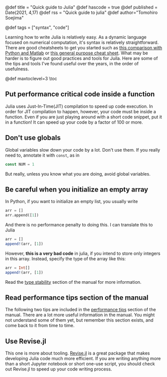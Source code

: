 @def title = "Quick guide to Julia"
@def hascode = true
@def published = Date(2021, 4,17)
@def rss = "Quick guide to julia"
@def author="Tomohiro Soejima"

@def tags = ["syntax", "code"]


Learning how to write Julia is relatively easy. As a dynamic language focused on numerical computation, it's syntax is relatively straightforward. There are good cheatsheets to get you started such as [this comparison with Python and Matlab](https://cheatsheets.quantecon.org/) or [this general purpose cheat sheet](https://juliadocs.github.io/Julia-Cheat-Sheet/). What may be harder is to figure out good practices and tools for Juila. Here are some of the tips and tools I've found useful over the years, in the order of usefulness.


@def maxtoclevel=3
\toc

## Put performance critical code inside a function
Julia uses Just-In-Time(JIT) compilation to speed up code execution. In order for JIT compilation to happen, however, your code must be inside a function. Even if you are just playing around with a short code snippet, put it in a function! It can speed up your code by a factor of 100 or more.

## Don't use globals
Global variables slow down your code by a lot. Don't use them. If you really need to, annotate it with `const`, as in

```julia
const NUM = 1
```

But really, unless you know what you are doing, avoid global variables.

## Be careful when you initialize an empty array
In Python, if you want to initialize an empty list, you usually write
```python
arr = []
arr.append([1])
```
And there is no performance penalty to doing this. I can translate this to Julia
```julia
arr = []
append!(arr, [1])
```
However, **this is a very bad code** in julia, if you intend to store only integers in this array. Instead, specify the type of the array like this:
```julia
arr = Int[]
append!(arr, [1])
```
Read the [type stability](https://docs.julialang.org/en/v1/manual/performance-tips/#Write-%22type-stable%22-functions) section of the manual for more information.

## Read performance tips section of the manual
The following two tips are included in the [performance tips](https://docs.julialang.org/en/v1/manual/performance-tips/) section of the manual. There are a lot more useful information in the manual. You might not understand some of them yet, but remember this section exists, and come back to it from time to time.

## Use Revise.jl
This one is more about tooling. [Revise.jl](https://github.com/timholy/Revise.jl) is a great package that makes developing Julia code much more efficient. If you are writing anything more than a short Jupyter notebook or short one-use script, you should check out Revise.jl to speed up your code writing process.